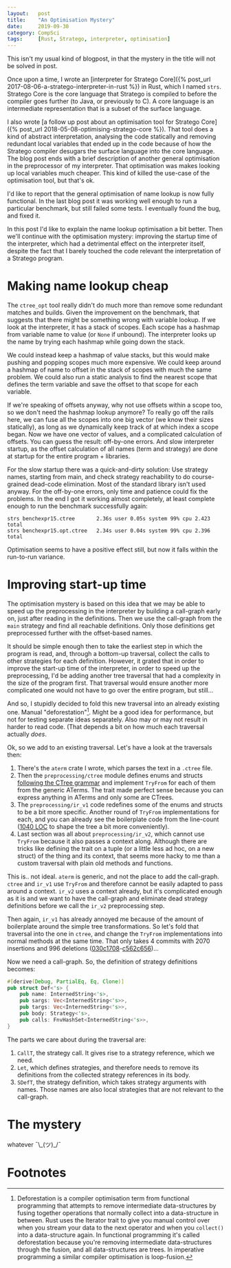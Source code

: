 ```yaml
---
layout:   post
title:    "An Optimisation Mystery"
date:     2019-09-30
category: CompSci
tags:     [Rust, Stratego, interpreter, optimisation]
---
```


This isn't my usual kind of blogpost, in that the mystery in the title will not be solved in post. 

Once upon a time, I wrote an [interpreter for Stratego Core]({% post_url 2017-08-06-a-stratego-interpreter-in-rust %}) in Rust, which I named `strs`. Stratego Core is the core language that Stratego is compiled to before the compiler goes further (to Java, or previously to C). A core language is an intermediate representation that is a subset of the surface language. 

I also wrote [a follow up post about an optimisation tool for Stratego Core]({% post_url 2018-05-08-optimising-stratego-core %}). That tool does a kind of abstract interpretation, analysing the code statically and removing redundant local variables that ended up in the code because of how the Stratego compiler desugars the surface language into the core language. The blog post ends with a brief description of another general optimisation in the preprocessor of my interpreter. That optimisation was makes looking up local variables much cheaper. This kind of killed the use-case of the optimisation tool, but that's ok. 

I'd like to report that the general optimisation of name lookup is now fully functional. In the last blog post it was working well enough to run a particular benchmark, but still failed some tests. I eventually found the bug, and fixed it. 

In this post I'd like to explain the name lookup optimisation a bit better. Then we'll continue with the optimisation mystery: improving the startup time of the interpreter, which had a detrimental effect on the interpreter itself, despite the fact that I barely touched the code relevant the interpretation of a Stratego program.

# Making name lookup cheap

The `ctree_opt` tool really didn't do much more than remove some redundant matches and builds. Given the improvement on the benchmark, that suggests that there might be something wrong with variable lookup. If we look at the interpreter, it has a stack of scopes. Each scope has a hashmap from variable name to value (or `None` if unbound). The interpreter looks up the name by trying each hashmap while going down the stack. 

We could instead keep a hashmap of value stacks, but this would make pushing and popping scopes much more expensive. We could keep around a hashmap of name to offset in the stack of scopes with much the same problem. We could also run a static analysis to find the nearest scope that defines the term variable and save the offset to that scope for each variable. 

If we're speaking of offsets anyway, why not use offsets within a scope too, so we don't need the hashmap lookup anymore? To really go off the rails here, we can fuse all the scopes into one big vector (we know their sizes statically), as long as we dynamically keep track of at which index a scope began. Now we have one vector of values, and a complicated calculation of offsets. You can guess the result: off-by-one errors. And slow interpreter startup, as the offset calculation of all names (term and strategy) are done at startup for the entire program + libraries. 

For the slow startup there was a quick-and-dirty solution: Use strategy names, starting from main, and check strategy reachability to do course-grained dead-code elimination. Most of the standard library isn't used anyway. For the off-by-one errors, only time and patience could fix the problems. In the end I got it working almost completely, at least complete enough to run the benchmark successfully again:

```
strs benchexpr15.ctree       2.36s user 0.05s system 99% cpu 2.423 total
strs benchexpr15.opt.ctree   2.34s user 0.04s system 99% cpu 2.396 total
```

Optimisation seems to have a positive effect still, but now it falls within the run-to-run variance. 

# Improving start-up time

The optimisation mystery is based on this idea that we may be able to speed up the preprocessing in the interpreter by building a call-graph early on, just after reading in the definitions. Then we use the call-graph from the `main` strategy and find all reachable definitions. Only those definitions get preprocessed further with the offset-based names. 

It should be simple enough then to take the earliest step in which the program is read, and, through a bottom-up traversal, collect the calls to other strategies for each definition. However, it grated that in order to improve the start-up time of the interpreter, in order to speed up the preprocessing, I'd be adding another tree traversal that had a complexity in the size of the program first. That traversal would ensure another more complicated one would not have to go over the entire program, but still...

And so, I stupidly decided to fold this new traversal into an already existing one. Manual "deforestation"[^deforestation]. Might be a good idea for performance, but not for testing separate ideas separately. Also may or may not result in harder to read code. (That depends a bit on how much each traversal actually _does_. 

Ok, so we add to an existing traversal. Let's have a look at the traversals then: 

1. There's the `aterm` crate I wrote, which parses the text in a `.ctree` file. 
2. Then the `preprocessing/ctree` module defines enums and structs [following the CTree grammar](https://github.com/metaborg/strategoxt/blob/4359e26c902ad9f0374911b36517161f2e9c0b5b/strategoxt/syntax/stratego-front/syn/Stratego-Core.sdf) and implement `TryFrom` for each of them from the generic ATerms. The trait made perfect sense because you can express anything in ATerms and only some are CTrees. 
3. The `preprocessing/ir_v1` code redefines some of the enums and structs to be a bit more specific. Another round of `TryFrom` implementations for each, and you can already see the boilerplate code from the line-count ([1040 LOC](https://gitlab.com/Apanatshka/strs/blob/61784b584f92f68e8f0c4b4451968949556067a3/src/preprocess/ir_v1.rs) to shape the tree a bit more conveniently). 
4. Last section was all about `preprocessing/ir_v2`, which cannot use `TryFrom` because it also passes a context along. Although there are tricks like defining the trait on a tuple (or a little less ad hoc, on a new struct) of the thing and its context, that seems more hacky to me than a custom traversal with plain old methods and functions.

This is.. not ideal. `aterm` is generic, and not the place to add the call-graph. `ctree` and `ir_v1` use `TryFrom` and therefore cannot be easily adapted to pass around a context. `ir_v2` uses a context already, but it's complicated enough as it is and we want to have the call-graph and eliminate dead strategy definitions before we call the `ir_v2` preprocessing step. 

Then again, `ir_v1` has already annoyed me because of the amount of boilerplate around the simple tree transformations. So let's fold that traversal into the one in `ctree`, and change the `TryFrom` implementations into normal methods at the same time. That only takes 4 commits with 2070 insertions and 996 deletions
 ([030c1708](https://gitlab.com/Apanatshka/strs/commit/030c1708956722cdc6b52dbf8360e8d1d665a4ec)-[c562c656](https://gitlab.com/Apanatshka/strs/commit/c562c6567db9a7adf1ef92a002d92908a602db86))...

Now we need a call-graph. So, the definition of strategy definitions becomes:

```rust
#[derive(Debug, PartialEq, Eq, Clone)]
pub struct Def<'s> {
    pub name: InternedString<'s>,
    pub sargs: Vec<InternedString<'s>>,
    pub targs: Vec<InternedString<'s>>,
    pub body: Strategy<'s>,
    pub calls: FnvHashSet<InternedString<'s>>,
}
```

The parts we care about during the traversal are: 

1. `CallT`, the strategy call. It gives rise to a strategy reference, which we need.
2. `Let`, which defines strategies, and therefore needs to remove its definitions from the collected strategy references in its body. 
3. `SDefT`, the strategy definition, which takes strategy arguments with names. Those names are also local strategies that are not relevant to the call-graph. 

# The mystery



whatever ¯\\\_(ツ)\_/¯

# Footnotes

[^deforestation]: Deforestation is a compiler optimisation term from functional programming that attempts to remove intermediate data-structures by fusing together operations that normally collect into a data-structure in between. Rust uses the Iterator trait to give you manual control over when you stream your data to the next operator and when you `collect()` into a data-structure again. In functional programming it's called deforestation because you're removing intermediate data-structures through the fusion, and all data-structures are trees. In imperative programming a similar compiler optimisation is loop-fusion. 

